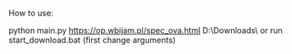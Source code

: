 How to use:

python main.py https://op.wbijam.pl/spec_ova.html D:\Downloads\ or run start_download.bat (first change arguments)